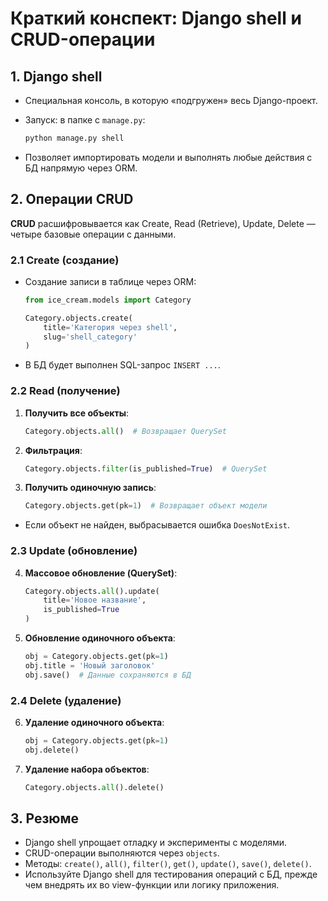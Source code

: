 # Краткий конспект: Django shell и CRUD-операции

## 1. Django shell

- Специальная консоль, в которую «подгружен» весь Django-проект.
- Запуск: в папке с `manage.py`:
    
    ```bash
    python manage.py shell
    ```
    
- Позволяет импортировать модели и выполнять любые действия с БД напрямую через ORM.

## 2. Операции CRUD

**CRUD** расшифровывается как Create, Read (Retrieve), Update, Delete — четыре базовые операции с данными.

### 2.1 Create (создание)

- Создание записи в таблице через ORM:
    
    ```python
    from ice_cream.models import Category
    
    Category.objects.create(
        title='Категория через shell',
        slug='shell_category'
    )
    ```
    
- В БД будет выполнен SQL-запрос `INSERT ...`.

### 2.2 Read (получение)

1. **Получить все объекты**:
    
    ```python
    Category.objects.all()  # Возвращает QuerySet
    ```
    
2. **Фильтрация**:
    
    ```python
    Category.objects.filter(is_published=True)  # QuerySet
    ```
    
3. **Получить одиночную запись**:
    
    ```python
    Category.objects.get(pk=1)  # Возвращает объект модели
    ```
    

- Если объект не найден, выбрасывается ошибка `DoesNotExist`.

### 2.3 Update (обновление)

4. **Массовое обновление (QuerySet)**:
    
    ```python
    Category.objects.all().update(
        title='Новое название',
        is_published=True
    )
    ```
    
5. **Обновление одиночного объекта**:
    
    ```python
    obj = Category.objects.get(pk=1)
    obj.title = 'Новый заголовок'
    obj.save()  # Данные сохраняются в БД
    ```
    

### 2.4 Delete (удаление)

6. **Удаление одиночного объекта**:
    
    ```python
    obj = Category.objects.get(pk=1)
    obj.delete()
    ```
    
7. **Удаление набора объектов**:
    
    ```python
    Category.objects.all().delete()
    ```
    

## 3. Резюме

- Django shell упрощает отладку и эксперименты с моделями.
- CRUD-операции выполняются через `objects`.
- Методы: `create()`, `all()`, `filter()`, `get()`, `update()`, `save()`, `delete()`.
- Используйте Django shell для тестирования операций с БД, прежде чем внедрять их во view-функции или логику приложения.